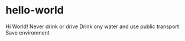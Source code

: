 # hello-world


Hi World!
Never drink or drive 
Drink ony water and use public transport 
Save environment 

